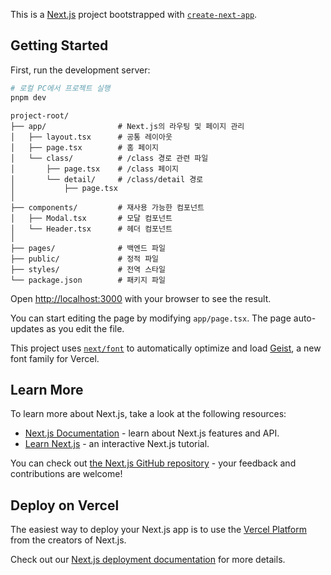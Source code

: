 This is a [Next.js](https://nextjs.org) project bootstrapped with [`create-next-app`](https://nextjs.org/docs/app/api-reference/cli/create-next-app).

## Getting Started

First, run the development server:

```bash
# 로컬 PC에서 프로젝트 실행
pnpm dev
```

```shell
project-root/
├── app/                # Next.js의 라우팅 및 페이지 관리
│   ├── layout.tsx      # 공통 레이아웃
│   ├── page.tsx        # 홈 페이지
│   └── class/          # /class 경로 관련 파일
│       ├── page.tsx    # /class 페이지
│       └── detail/     # /class/detail 경로
│           ├── page.tsx
│
├── components/         # 재사용 가능한 컴포넌트
│   ├── Modal.tsx       # 모달 컴포넌트
│   └── Header.tsx      # 헤더 컴포넌트
│
├── pages/              # 백엔드 파일
├── public/             # 정적 파일
├── styles/             # 전역 스타일
└── package.json        # 패키지 파일
```

Open [http://localhost:3000](http://localhost:3000) with your browser to see the result.

You can start editing the page by modifying `app/page.tsx`. The page auto-updates as you edit the file.

This project uses [`next/font`](https://nextjs.org/docs/app/building-your-application/optimizing/fonts) to automatically optimize and load [Geist](https://vercel.com/font), a new font family for Vercel.

## Learn More

To learn more about Next.js, take a look at the following resources:

- [Next.js Documentation](https://nextjs.org/docs) - learn about Next.js features and API.
- [Learn Next.js](https://nextjs.org/learn) - an interactive Next.js tutorial.

You can check out [the Next.js GitHub repository](https://github.com/vercel/next.js) - your feedback and contributions are welcome!

## Deploy on Vercel

The easiest way to deploy your Next.js app is to use the [Vercel Platform](https://vercel.com/new?utm_medium=default-template&filter=next.js&utm_source=create-next-app&utm_campaign=create-next-app-readme) from the creators of Next.js.

Check out our [Next.js deployment documentation](https://nextjs.org/docs/app/building-your-application/deploying) for more details.
